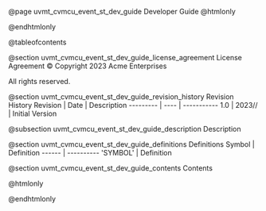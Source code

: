 @page uvmt_cvmcu_event_st_dev_guide Developer Guide
@htmlonly
<div class="autonumbering">
@endhtmlonly


@tableofcontents


@section uvmt_cvmcu_event_st_dev_guide_license_agreement License Agreement
© Copyright 2023 Acme Enterprises

All rights reserved.


@section uvmt_cvmcu_event_st_dev_guide_revision_history Revision History
Revision  | Date | Description
--------- | ---- | -----------
1.0 | 2023// | Initial Version

@subsection uvmt_cvmcu_event_st_dev_guide_description Description


@section uvmt_cvmcu_event_st_dev_guide_definitions Definitions
Symbol | Definition
------ | ----------
 'SYMBOL' | Definition


@section uvmt_cvmcu_event_st_dev_guide_contents Contents


@htmlonly
</div>
@endhtmlonly